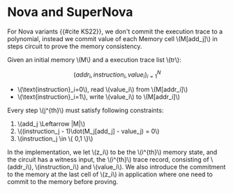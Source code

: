 # Nova and SuperNova

For Nova variants {{#cite KS22}}, we don't commit the execution trace to a polynomial, instead we commit value of each Memory cell \\(M[add_j]\\) in steps circuit to prove the memory consistency.

Given an initial memory \\(M\\) and a execution trace list \\(tr\\): 

$$ (addr_i,instruction_i,value_i)_{i=1}^N$$

- \\(\text{instruction}_i=0\\), read \\(value_i\\) from \\(M[addr_i]\\)
- \\(\text{instruction}_i=1\\), write \\(value_i\\) to \\(M[addr_i]\\)

Every step \\(j^{th}\\) must satisfy following constraints:

1. \\(add_j \Leftarrow |M|\\)
2. \\((instruction_j - 1)\dot(M_j[add_j] - value_j) = 0\\)
3. \\(instruction_j \in \\{ 0,1 \\}\\)

In the implementation, we let \\(z_i\\) to be the \\(i^{th}\\) memory state, and the circuit has a witness input, the \\(i^{th}\\) trace record, consisting of \\(addr_i\\), \\(instruction_i\\) and \\(value_i\\). We also introduce the commitment to the memory at the last cell of \\(z_i\\) in application where one need to commit to the memory before proving.